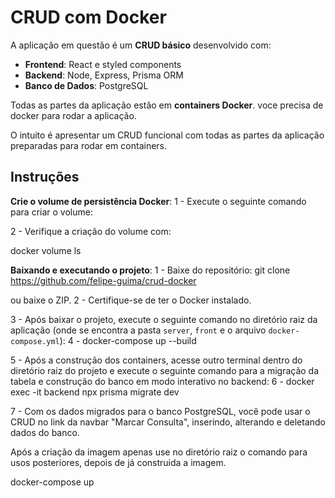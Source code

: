 # CRUD com Docker

A aplicação em questão é um **CRUD básico** desenvolvido com:

- **Frontend**: React e styled components
- **Backend**: Node, Express, Prisma ORM
- **Banco de Dados**: PostgreSQL

Todas as partes da aplicação estão em **containers Docker**. voce precisa de docker para rodar a aplicação.

O intuito é apresentar um CRUD funcional com todas as partes da aplicação preparadas para rodar em containers.

## Instruções

**Crie o volume de persistência Docker**:
1 - Execute o seguinte comando para criar o volume:

2 - Verifique a criação do volume com:
  
docker volume ls


**Baixando e executando o projeto**:
1 - Baixe do repositório:
  git clone https://github.com/felipe-guima/crud-docker

ou baixe o ZIP.
  2 - Certifique-se de ter o Docker instalado.

3 - Após baixar o projeto, execute o seguinte comando no diretório raiz da aplicação (onde se encontra a pasta `server`, `front` e o arquivo `docker-compose.yml`):
  4 - docker-compose up --build

5 - Após a construção dos containers, acesse outro terminal dentro do diretório raiz do projeto e execute o seguinte comando para a migração da tabela e construção do banco em modo interativo no backend:
  6 - docker exec -it backend npx prisma migrate dev

7 - Com os dados migrados para o banco PostgreSQL, você pode usar o CRUD no link da navbar "Marcar Consulta", inserindo, alterando e deletando dados do banco.

Após a criação da imagem apenas use no diretório raiz o comando para usos posteriores, depois de já construida a imagem.

docker-compose up
